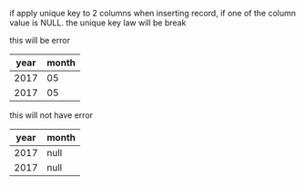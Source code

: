 if apply unique key to 2 columns
when inserting record, if one of the column value is NULL.
the unique key law will be break

this will be error   

| year | month |
|------|-------|
| 2017 | 05    |
| 2017 | 05    |

this will not have error   

| year | month| 
|------|-------|
| 2017 | null |
| 2017 | null |
